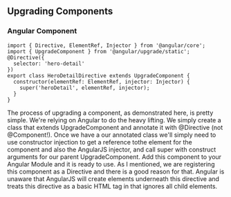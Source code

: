 ## Upgrading Components
### Angular Component

```
import { Directive, ElementRef, Injector } from '@angular/core';
import { UpgradeComponent } from '@angular/upgrade/static';
@Directive({
  selector: 'hero-detail'
})
export class HeroDetailDirective extends UpgradeComponent {
  constructor(elementRef: ElementRef, injector: Injector) {
    super('heroDetail', elementRef, injector);
  }
}
```

<aside class="notes">
The process of upgrading a component, as demonstrated here, is pretty simple. We're relying on Angular to do the heavy lifting. We simply create a class that extends UpgradeComponent and annotate it with @Directive (not @Component!). Once we have a our annotated class we'll simply need to use constructor injection to get a reference tothe element for the component and also the AngularJS injector, and call super with construct arguments for our parent UpgradeComponent. Add this component to your Angular Module and it is ready to use. As I mentioned, we are registering this component as a Directive and there is a good reason for that. Angular is unaware that AngularJS will create elements underneath this directive and treats this directive as a basic HTML tag in that ignores all child elements.
</aside>